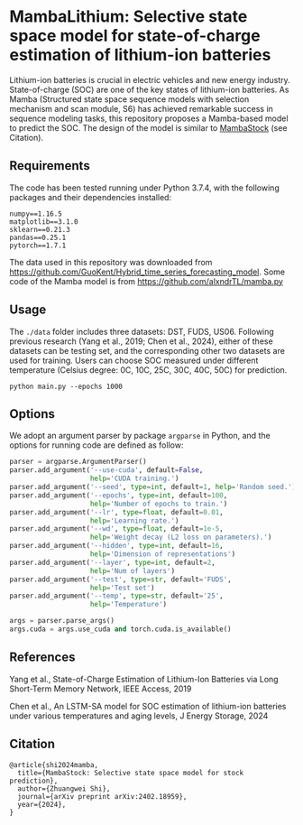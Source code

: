 # MambaLithium: Selective state space model for state-of-charge estimation of lithium-ion batteries

Lithium-ion batteries is crucial in electric vehicles and new energy industry. State-of-charge (SOC) are one of the key states of lithium-ion batteries. As Mamba (Structured state space sequence models with selection mechanism and scan module, S6) has achieved remarkable success in sequence modeling tasks, this repository proposes a Mamba-based model to predict the SOC. The design of the model is similar to [MambaStock](https://github.com/zshicode/MambaStock) (see Citation).

## Requirements

The code has been tested running under Python 3.7.4, with the following packages and their dependencies installed:
```
numpy==1.16.5
matplotlib==3.1.0
sklearn==0.21.3
pandas==0.25.1
pytorch==1.7.1
```

The data used in this repository was downloaded from https://github.com/GuoKent/Hybrid_time_series_forecasting_model. Some code of the Mamba model is from https://github.com/alxndrTL/mamba.py

## Usage

The `./data` folder includes three datasets: DST, FUDS, US06. Following previous research (Yang et al., 2019; Chen et al., 2024), either of these datasets can be testing set, and the corresponding other two datasets are used for training. Users can choose SOC measured under different temperature (Celsius degree: 0C, 10C, 25C, 30C, 40C, 50C) for prediction.

```
python main.py --epochs 1000
```

## Options

We adopt an argument parser by package  `argparse` in Python, and the options for running code are defined as follow:

```python
parser = argparse.ArgumentParser()
parser.add_argument('--use-cuda', default=False,
                    help='CUDA training.')
parser.add_argument('--seed', type=int, default=1, help='Random seed.')
parser.add_argument('--epochs', type=int, default=100,
                    help='Number of epochs to train.')
parser.add_argument('--lr', type=float, default=0.01,
                    help='Learning rate.')
parser.add_argument('--wd', type=float, default=1e-5,
                    help='Weight decay (L2 loss on parameters).')
parser.add_argument('--hidden', type=int, default=16,
                    help='Dimension of representations')
parser.add_argument('--layer', type=int, default=2,
                    help='Num of layers')
parser.add_argument('--test', type=str, default='FUDS',
                    help='Test set')
parser.add_argument('--temp', type=str, default='25',
                    help='Temperature')                    

args = parser.parse_args()
args.cuda = args.use_cuda and torch.cuda.is_available()
```

## References

Yang et al., State-of-Charge Estimation of Lithium-Ion Batteries via Long Short-Term Memory Network, IEEE Access, 2019

Chen et al., An LSTM-SA model for SOC estimation of lithium-ion batteries under various temperatures and aging levels, J Energy Storage, 2024

## Citation

```
@article{shi2024mamba,
  title={MambaStock: Selective state space model for stock prediction},
  author={Zhuangwei Shi},
  journal={arXiv preprint arXiv:2402.18959},
  year={2024},
}
```
